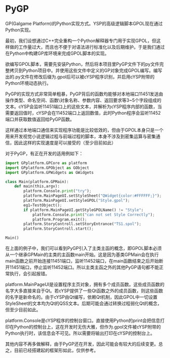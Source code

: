 # PyGP
GP(Galgame Platform)的Python实现方式。YSP的高级逻辑脚本GPOL现在通过Python实现。

最初，我们设想通过C++完全重构一个Python解释器专门用于实现GPOL，但这样做的工作量过大，而且也不便于对语法进行标准化以及后期维护。于是我们通过在Python中构建GP库环境来完成GPOL脚本的实现。

欲编写GPOL脚本，需要先安装Python，然后将本项目里PyGP文件下的py文件完整拷贝到Python项目中。并使用这些文件中定义的GP对象完成GPOL编写。编写出的.py文件在修改后缀为.gpol后可以被cYSP程序识别，并启用cYSP附带的Python环境动态执行。

PyGP的实现方式非常简单粗暴，PyGP背后的函数均能够对本地端口11451发送由操作类型、命名空间、函数\对象名称、参数内容、返回要求等3~5个字段组成的文本。cYSP会监听11451端口上的这些文本，并解析为cYSP程序内部的函数，当需要返回值时，cYSP会在11452端口上返回数值，此时Python程序会监听11452端口并获取数值返回给PyGP函数。

这样通过本地端口通信来实现程序功能是比较低效的，但由于GPOL本身只是一个用来开发视觉小说逻辑过程与前端过程的脚本，本身不涉及到密集运算与密集通信，因此这样的实现速度是可以接受的（至少目前如此）

对于PyGP，有正在开发的适用例如下：

```python
import GPplatform.GPCore as platform
import GPplatform.GPObject as GObject
import GPplatform.GPWidgets as GWidgets

class Main(platform.GPMain):
    def main(this,argv):
        platform.Console.print("try");
        platform.MainPageUI.setStyleSheet("QWidget{color:#FFFFFF;}");
        platform.MainPageUI.setStyleGPOL("Style.gpol");
        eg1=TestObject();
        if platform.MainPageUI.getStyleGPOLName() != "Style":
            platform.Console.print("can not set Style Correctly");
            platform.Program.exit();
        platform.StoryControll.setStoryEntrance("TS1.spol");
        platform.StoryControll.start();

Main()
```

在上面的例子中，我们可以看到PyGP引入了主类主函的概念，即GPOL脚本必须从一个继承GPMain的主类的主函数main开始。这是因为基类GPMain会在执行main函数之前开始连接11451端口，监听11452端口，在main函数结束之后开始断开11451端口，停止监听11452端口。所以主类主函之外的其他PyGP语句都不能正常执行，会引起报错。

platform.MainPageUI是设置程序主页对象，拥有多个成员函数。这些成员函数的名字大多直接来自于Qt。若cYSP提供了一些Qt函数之外的成员函数，则这些函数的名字是新命名的。由于cYSP由Qt编写，依赖Qt机制，因此GPOL中一切设置StyleSheet的文本均为Qt的QSS文本。后期可能会通过转换过程弱化Qt的概念，但至少目前如此。

platform.Console是cYSP程序的控制台窗口。直接使用Python的print会把信息打印在Python的控制台上，这在开发时无伤大雅，但作为.gpol文件被cYSP附带的Python执行时，该信息会不可见。所以需要将输出打印在cYSP的控制台上。

其他内容不再多做解释，由于PyGP还在开发，因此可能会有较大的后续变更。总之，目前已经搭建起的框架形如此，仅供参考。
